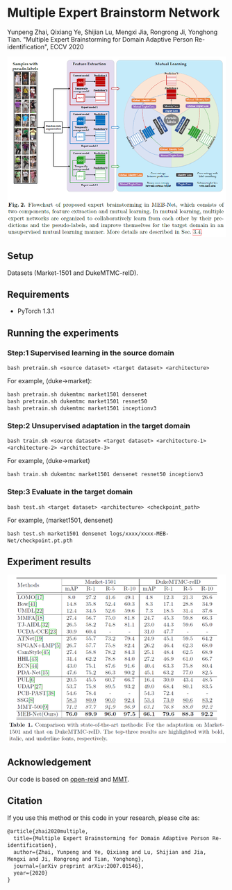 # Multiple Expert Brainstorm Network

Yunpeng Zhai, Qixiang Ye, Shijian Lu, Mengxi Jia, Rongrong Ji, Yonghong Tian. "Multiple Expert Brainstorming for Domain Adaptive Person Re-identification", ECCV 2020

<!-- ![avatar](figs/fig1.png) -->

![avatar](figs/fig2.png)

<!-- ![avatar](figs/fig3.png) -->



<!-- ![avatar](figs/tab2.png) -->

## Setup

Datasets (Market-1501 and DukeMTMC-reID).

## Requirements

- PyTorch 1.3.1

## Running the experiments

### Step:1 Supervised learning in the source domain

```
bash pretrain.sh <source dataset> <target dataset> <architecture>
```
For example, (duke->market):
```
bash pretrain.sh dukemtmc market1501 densenet
bash pretrain.sh dukemtmc market1501 resnet50
bash pretrain.sh dukemtmc market1501 inceptionv3
```

### Step:2 Unsupervised adaptation in the target domain

```
bash train.sh <source dataset> <target dataset> <architecture-1> <architecture-2> <architecture-3>
```
For example, (duke->market)
```
bash train.sh dukemtmc market1501 densenet resnet50 inceptionv3
```

### Step:3 Evaluate in the target domain

```
bash test.sh <target dataset> <architecture> <checkpoint_path>
```
For example, (market1501, densenet)
```
bash test.sh market1501 densenet logs/xxxx/xxxx-MEB-Net/checkpoint.pt.pth
```

## Experiment results

![avatar](figs/tab1.png)

<!-- | Src -> Tgt Dataset     | mAP | Rank-1 | Rank-5 | Rank-10 | 
| :-------------------:  | :-------: | :-------------: |  :--------------:| :-------------: |
| DukeMTMC -> Market1501 | 76.0    | 89.9              | 96.0              | 97.5            | 
| Market1501 -> DukeMTMC | 66.1    | 79.6              | 88.3              | 92.2            |  -->

## Acknowledgement

Our code is based on [open-reid](https://github.com/Cysu/open-reid) and [MMT](https://github.com/yxgeee/MMT).

## Citation

If you use this method or this code in your research, please cite as:
```
@article{zhai2020multiple,
  title={Multiple Expert Brainstorming for Domain Adaptive Person Re-identification},
  author={Zhai, Yunpeng and Ye, Qixiang and Lu, Shijian and Jia, Mengxi and Ji, Rongrong and Tian, Yonghong},
  journal={arXiv preprint arXiv:2007.01546},
  year={2020}
}
```
